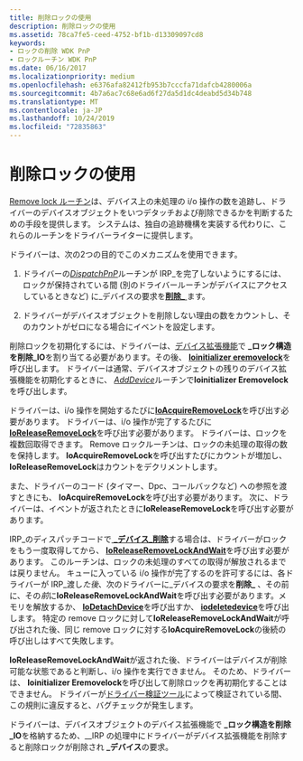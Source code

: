 ```yaml
---
title: 削除ロックの使用
description: 削除ロックの使用
ms.assetid: 78ca7fe5-ceed-4752-bf1b-d13309097cd8
keywords:
- ロックの削除 WDK PnP
- ロックルーチン WDK PnP
ms.date: 06/16/2017
ms.localizationpriority: medium
ms.openlocfilehash: e6376afa82412fb953b7cccfa71dafcb4280006a
ms.sourcegitcommit: 4b7a6ac7c68e6ad6f27da5d1dc4deabd5d34b748
ms.translationtype: MT
ms.contentlocale: ja-JP
ms.lasthandoff: 10/24/2019
ms.locfileid: "72835863"
---
```

# <a name="using-remove-locks"></a>削除ロックの使用





[Remove lock ルーチン](https://docs.microsoft.com/windows-hardware/drivers/ddi/index)は、デバイス上の未処理の i/o 操作の数を追跡し、ドライバーのデバイスオブジェクトをいつデタッチおよび削除できるかを判断するための手段を提供します。 システムは、独自の追跡機構を実装する代わりに、これらのルーチンをドライバーライターに提供します。

ドライバーは、次の2つの目的でこのメカニズムを使用できます。

1.  ドライバーの[*DispatchPnP*](https://docs.microsoft.com/windows-hardware/drivers/ddi/wdm/nc-wdm-driver_dispatch)ルーチンが IRP\_を完了しないようにするには、ロックが保持されている間 (別のドライバールーチンがデバイスにアクセスしているときなど) に\_デバイスの要求を[**削除\_** ](https://docs.microsoft.com/windows-hardware/drivers/kernel/irp-mn-remove-device)ます。

2.  ドライバーがデバイスオブジェクトを削除しない理由の数をカウントし、そのカウントがゼロになる場合にイベントを設定します。

削除ロックを初期化するには、ドライバーは、[デバイス拡張機能](device-extensions.md)で **\_ロック構造を削除\_IO**を割り当てる必要があります。その後、 [**Ioinitializer eremovelock**](https://docs.microsoft.com/windows-hardware/drivers/ddi/wdm/nf-wdm-ioinitializeremovelock)を呼び出します。 ドライバーは通常、デバイスオブジェクトの残りのデバイス拡張機能を初期化するときに、 [*AddDevice*](https://docs.microsoft.com/windows-hardware/drivers/ddi/wdm/nc-wdm-driver_add_device)ルーチンで**Ioinitializer Eremovelock**を呼び出します。

ドライバーは、i/o 操作を開始するたびに[**IoAcquireRemoveLock**](https://docs.microsoft.com/windows-hardware/drivers/ddi/wdm/nf-wdm-ioacquireremovelock)を呼び出す必要があります。 ドライバーは、i/o 操作が完了するたびに[**IoReleaseRemoveLock**](https://docs.microsoft.com/windows-hardware/drivers/ddi/wdm/nf-wdm-ioreleaseremovelock)を呼び出す必要があります。 ドライバーは、ロックを複数回取得できます。 Remove ロックルーチンは、ロックの未処理の取得の数を保持します。 **IoAcquireRemoveLock**を呼び出すたびにカウントが増加し、 **IoReleaseRemoveLock**はカウントをデクリメントします。

また、ドライバーのコード (タイマー、Dpc、コールバックなど) への参照を渡すときにも、 **IoAcquireRemoveLock**を呼び出す必要があります。 次に、ドライバーは、イベントが返されたときに**IoReleaseRemoveLock**を呼び出す必要があります。

IRP\_のディスパッチコードで[ **\_デバイス\_削除**](https://docs.microsoft.com/windows-hardware/drivers/kernel/irp-mn-remove-device)する場合は、ドライバーがロックをもう一度取得してから、 [**IoReleaseRemoveLockAndWait**](https://docs.microsoft.com/windows-hardware/drivers/ddi/wdm/nf-wdm-ioreleaseremovelockandwait)を呼び出す必要があります。 このルーチンは、ロックの未処理のすべての取得が解放されるまでは戻りません。 キューに入っている i/o 操作が完了するのを許可するには、各ドライバーが IRP\_渡し*た後*、次のドライバーに\_デバイスの要求を**削除\_** 、その前に、その*前*に**IoReleaseRemoveLockAndWait**を呼び出す必要があります。メモリを解放するか、 [**IoDetachDevice**](https://docs.microsoft.com/windows-hardware/drivers/ddi/wdm/nf-wdm-iodetachdevice)を呼び出すか、 [**iodeletedevice**](https://docs.microsoft.com/windows-hardware/drivers/ddi/wdm/nf-wdm-iodeletedevice)を呼び出します。 特定の remove ロックに対して**IoReleaseRemoveLockAndWait**が呼び出された後、同じ remove ロックに対する**IoAcquireRemoveLock**の後続の呼び出しはすべて失敗します。

**IoReleaseRemoveLockAndWait**が返された後、ドライバーはデバイスが削除可能な状態であると判断し、i/o 操作を実行できません。 そのため、ドライバーは、 **Ioinitializer Eremovelock**を呼び出して削除ロックを再初期化することはできません。 ドライバーが[ドライバー検証ツール](https://docs.microsoft.com/windows-hardware/drivers/devtest/driver-verifier)によって検証されている間、この規則に違反すると、バグチェックが発生します。

ドライバーは、デバイスオブジェクトのデバイス拡張機能で **\_ロック構造を削除\_IO**を格納するため、\_\_IRP の処理中にドライバーがデバイス拡張機能を削除すると削除ロックが削除され **\_デバイス**の要求。

 

 




